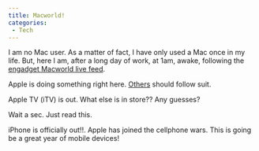 ```yaml
---
title: Macworld!
categories:
 - Tech
---
```


I am no Mac user. As a matter of fact, I have only used a Mac once in my life. But, here I am, after a long day of work, at 1am, awake, following the [engadget Macworld live feed][0].

Apple is doing something right here. [Others][1] should follow suit.

Apple TV (iTV) is out. What else is in store?? Any guesses?

Wait a sec. Just read this.

iPhone is officially out!!. Apple has joined the cellphone wars. This is going be a great year of mobile devices!


[0]: http://www.engadget.com/2007/01/09/live-from-macworld-2007-steve-jobs-keynote/
[1]: http://nttup.wordpress.com/2007/01/02/where-creative-fails/
